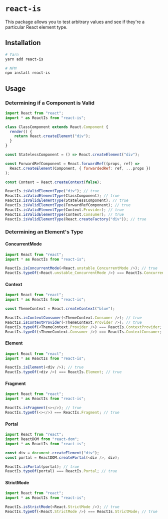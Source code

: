 # `react-is`

This package allows you to test arbitrary values and see if they're a particular React element type.

## Installation

```sh
# Yarn
yarn add react-is

# NPM
npm install react-is
```

## Usage

### Determining if a Component is Valid

```js
import React from "react";
import * as ReactIs from "react-is";

class ClassComponent extends React.Component {
  render() {
    return React.createElement("div");
  }
}

const StatelessComponent = () => React.createElement("div");

const ForwardRefComponent = React.forwardRef((props, ref) =>
  React.createElement(Component, { forwardedRef: ref, ...props })
);

const Context = React.createContext(false);

ReactIs.isValidElementType("div"); // true
ReactIs.isValidElementType(ClassComponent); // true
ReactIs.isValidElementType(StatelessComponent); // true
ReactIs.isValidElementType(ForwardRefComponent); // true
ReactIs.isValidElementType(Context.Provider); // true
ReactIs.isValidElementType(Context.Consumer); // true
ReactIs.isValidElementType(React.createFactory("div")); // true
```

### Determining an Element's Type

#### ConcurrentMode

```js
import React from "react";
import * as ReactIs from "react-is";

ReactIs.isConcurrentMode(<React.unstable_ConcurrentMode />); // true
ReactIs.typeOf(<React.unstable_ConcurrentMode />) === ReactIs.ConcurrentMode; // true
```

#### Context

```js
import React from "react";
import * as ReactIs from "react-is";

const ThemeContext = React.createContext("blue");

ReactIs.isContextConsumer(<ThemeContext.Consumer />); // true
ReactIs.isContextProvider(<ThemeContext.Provider />); // true
ReactIs.typeOf(<ThemeContext.Provider />) === ReactIs.ContextProvider; // true
ReactIs.typeOf(<ThemeContext.Consumer />) === ReactIs.ContextConsumer; // true
```

#### Element

```js
import React from "react";
import * as ReactIs from "react-is";

ReactIs.isElement(<div />); // true
ReactIs.typeOf(<div />) === ReactIs.Element; // true
```

#### Fragment

```js
import React from "react";
import * as ReactIs from "react-is";

ReactIs.isFragment(<></>); // true
ReactIs.typeOf(<></>) === ReactIs.Fragment; // true
```

#### Portal

```js
import React from "react";
import ReactDOM from "react-dom";
import * as ReactIs from "react-is";

const div = document.createElement("div");
const portal = ReactDOM.createPortal(<div />, div);

ReactIs.isPortal(portal); // true
ReactIs.typeOf(portal) === ReactIs.Portal; // true
```

#### StrictMode

```js
import React from "react";
import * as ReactIs from "react-is";

ReactIs.isStrictMode(<React.StrictMode />); // true
ReactIs.typeOf(<React.StrictMode />) === ReactIs.StrictMode; // true
```
